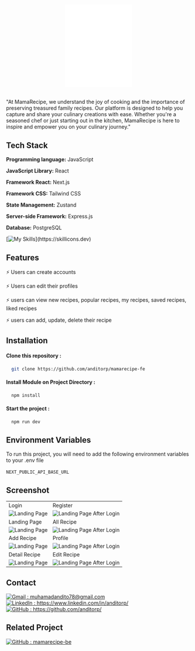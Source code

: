 <p align="center">
  <img src="./public/logo (2).png" alt="Logo">
</p>

##

"At MamaRecipe, we understand the joy of cooking and the importance of preserving treasured family recipes. Our platform is designed to help you capture and share your culinary creations with ease. Whether you're a seasoned chef or just starting out in the kitchen, MamaRecipe is here to inspire and empower you on your culinary journey."

## Tech Stack

**Programming language:** JavaScript

**JavaScript Library:** React

**Framework React:** Next.js

**Framework CSS:** Tailwind CSS

**State Management:** Zustand

**Server-side Framework:** Express.js

**Database:** PostgreSQL

[![My Skills](https://skillicons.dev/icons?i=js,react,next,tailwind,express,postgres,vercel,)](https://skillicons.dev)

## Features

⚡ Users can create accounts

⚡ Users can edit their profiles

⚡ users can view new recipes, popular recipes, my recipes, saved recipes, liked recipes

⚡ users can add, update, delete their recipe

## Installation

#### Clone this repository :

```bash
  git clone https://github.com/anditorp/mamarecipe-fe
```

#### Install Module on Project Directory :

```bash
  npm install
```

#### Start the project :

```bash
  npm run dev
```

## Environment Variables

To run this project, you will need to add the following environment variables to your .env file

`NEXT_PUBLIC_API_BASE_URL`

## Screenshot

<p align="center" display=flex>

<table>
<tr>
    <td>Login</td>
    <td>Register</td>
  </tr>
 <tr>
    <td><image src="./public/login.png" alt="Landing Page" width=100%></td>
    <td><image src="./public/register.png" alt="Landing Page After Login" width=100%/></td>
  </tr>
<tr>
    <td>Landing Page</td>
    <td>All Recipe</td>
  </tr>
 <tr>
    <td><image src="./public/landing-page.png" alt="Landing Page" width=100%></td>
    <td><image src="./public/all-recipe.png" alt="Landing Page After Login" width=100%/></td>
  </tr>
<tr>
    <td>Add Recipe</td>
    <td>Profile</td>
  </tr>
 <tr>
    <td><image src="./public/add-recipe.png" alt="Landing Page" width=100%></td>
    <td><image src="./public/profile.png" alt="Landing Page After Login" width=100%/></td>
  </tr>
    <td>Detail Recipe</td>
    <td>Edit Recipe</td>
  </tr>
 <tr>
    <td><image src="./public/page-detail2.png" alt="Landing Page" width=100%></td>
    <td><image src="./public/edit.png" alt="Landing Page After Login" width=100%/></td>
  </tr>
   
</table>  
</p>

## Contact

<a href="mailto:muhamadandito78@gmail.com">
  <img src="https://skillicons.dev/icons?i=gmail" alt="Gmail" style="width: 15px; height: 15px;"> : muhamadandito78@gmail.com
</a>
<br>
<a href="https://www.linkedin.com/in/anditorp/">
  <img src="https://skillicons.dev/icons?i=linkedin" alt="LinkedIn" style="width: 15px; height: 15px;"> : https://www.linkedin.com/in/anditorp/
</a>
<br>
<a href="https://github.com/anditorp">
  <img src="https://skillicons.dev/icons?i=github" alt="GitHub" style="width: 15px; height: 15px;"> : https://github.com/anditorp/
</a>
<br>

## Related Project

<a href="https://github.com/anditorp/mamarecipe-be">
  <img src="https://skillicons.dev/icons?i=github" alt="GitHub" style="width: 15px; height: 15px;"> : mamarecipe-be
</a>
